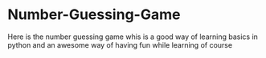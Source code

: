 # Number-Guessing-Game
Here is the number guessing game whis is a good way of learning basics in python and an awesome way of having fun while learning of course
